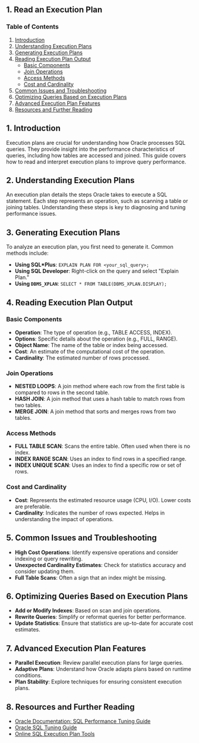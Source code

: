 ## 1. Read an Execution Plan

### Table of Contents
1. [Introduction](#introduction)
2. [Understanding Execution Plans](#understanding-execution-plans)
3. [Generating Execution Plans](#generating-execution-plans)
4. [Reading Execution Plan Output](#reading-execution-plan-output)
   - [Basic Components](#basic-components)
   - [Join Operations](#join-operations)
   - [Access Methods](#access-methods)
   - [Cost and Cardinality](#cost-and-cardinality)
5. [Common Issues and Troubleshooting](#common-issues-and-troubleshooting)
6. [Optimizing Queries Based on Execution Plans](#optimizing-queries-based-on-execution-plans)
7. [Advanced Execution Plan Features](#advanced-execution-plan-features)
8. [Resources and Further Reading](#resources-and-further-reading)

## 1. Introduction
Execution plans are crucial for understanding how Oracle processes SQL queries. They provide insight into the performance characteristics of queries, including how tables are accessed and joined. This guide covers how to read and interpret execution plans to improve query performance.

## 2. Understanding Execution Plans
An execution plan details the steps Oracle takes to execute a SQL statement. Each step represents an operation, such as scanning a table or joining tables. Understanding these steps is key to diagnosing and tuning performance issues.

## 3. Generating Execution Plans
To analyze an execution plan, you first need to generate it. Common methods include:
- **Using SQL*Plus**: `EXPLAIN PLAN FOR <your_sql_query>;`
- **Using SQL Developer**: Right-click on the query and select "Explain Plan."
- **Using `DBMS_XPLAN`**: `SELECT * FROM TABLE(DBMS_XPLAN.DISPLAY);`

## 4. Reading Execution Plan Output
### Basic Components
- **Operation**: The type of operation (e.g., TABLE ACCESS, INDEX).
- **Options**: Specific details about the operation (e.g., FULL, RANGE).
- **Object Name**: The name of the table or index being accessed.
- **Cost**: An estimate of the computational cost of the operation.
- **Cardinality**: The estimated number of rows processed.

### Join Operations
- **NESTED LOOPS**: A join method where each row from the first table is compared to rows in the second table.
- **HASH JOIN**: A join method that uses a hash table to match rows from two tables.
- **MERGE JOIN**: A join method that sorts and merges rows from two tables.

### Access Methods
- **FULL TABLE SCAN**: Scans the entire table. Often used when there is no index.
- **INDEX RANGE SCAN**: Uses an index to find rows in a specified range.
- **INDEX UNIQUE SCAN**: Uses an index to find a specific row or set of rows.

### Cost and Cardinality
- **Cost**: Represents the estimated resource usage (CPU, I/O). Lower costs are preferable.
- **Cardinality**: Indicates the number of rows expected. Helps in understanding the impact of operations.

## 5. Common Issues and Troubleshooting
- **High Cost Operations**: Identify expensive operations and consider indexing or query rewriting.
- **Unexpected Cardinality Estimates**: Check for statistics accuracy and consider updating them.
- **Full Table Scans**: Often a sign that an index might be missing.

## 6. Optimizing Queries Based on Execution Plans
- **Add or Modify Indexes**: Based on scan and join operations.
- **Rewrite Queries**: Simplify or reformat queries for better performance.
- **Update Statistics**: Ensure that statistics are up-to-date for accurate cost estimates.

## 7. Advanced Execution Plan Features
- **Parallel Execution**: Review parallel execution plans for large queries.
- **Adaptive Plans**: Understand how Oracle adapts plans based on runtime conditions.
- **Plan Stability**: Explore techniques for ensuring consistent execution plans.

## 8. Resources and Further Reading
- [Oracle Documentation: SQL Performance Tuning Guide](https://docs.oracle.com/en/database/oracle/oracle-database/19/sqlrf/SQL-Performance-Tuning.html)
- [Oracle SQL Tuning Guide](https://docs.oracle.com/en/database/oracle/oracle-database/19/sql-tuning/sql-tuning.html)
- [Online SQL Execution Plan Tools](https://www.oracle.com/tools/sql-execution-plan-tools.html)

